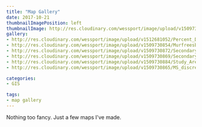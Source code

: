 ```yaml
---
title: "Map Gallery"
date: 2017-10-21
thumbnailImagePosition: left
thumbnailImage: http://res.cloudinary.com/wessport/image/upload/v1509732391/geoalchemist_logo_kiwwbn.png
gallery:
- http://res.cloudinary.com/wessport/image/upload/v1512681052/Percent_Diff_Multi_long_poop8x.png "Percent_Difference"
- http://res.cloudinary.com/wessport/image/upload/v1509730854/Murfreesboro_Average_Daily_Traffic_Map_for_2015_qfwpol.png "Traffic"
- http://res.cloudinary.com/wessport/image/upload/v1509730872/Secondary_Climate_Stations_Thiessen_yyijot.png "Thiessen"
- http://res.cloudinary.com/wessport/image/upload/v1509730869/Secondary_Climate_Stations_Buffer_cue2j3.png "Climate_Stations"
- http://res.cloudinary.com/wessport/image/upload/v1509730884/Study_Area_MS_3_k8djjz.png "Big_Sunflower"
- http://res.cloudinary.com/wessport/image/upload/v1509730865/MS_discretized_c5yegb.png "Discretized"

categories:
- GIS

tags:
- map gallery
---
```



<!--more-->
Nothing too fancy. Just a few maps I've made. 
